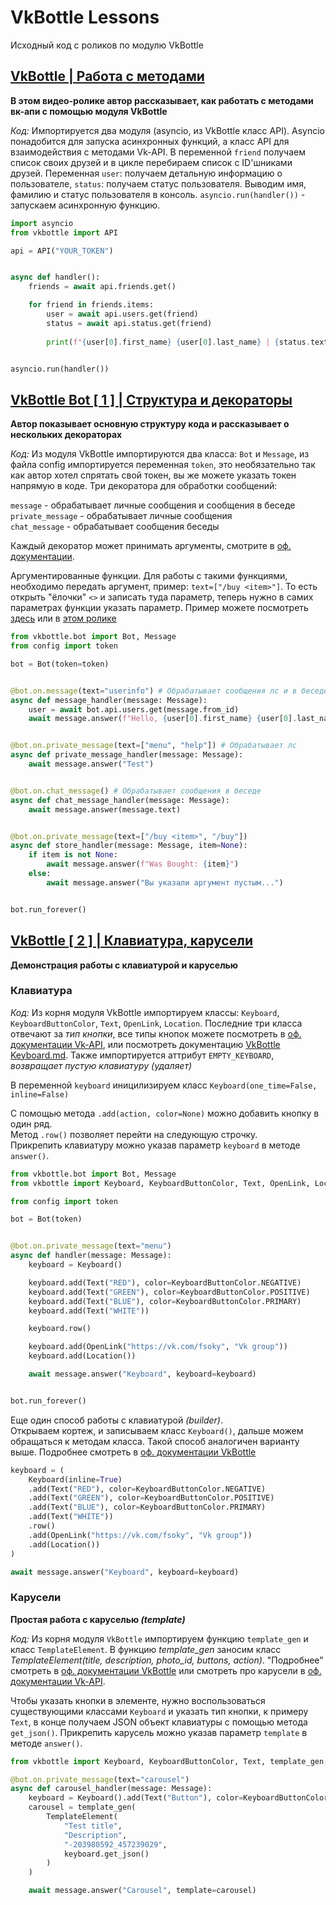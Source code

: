 # VkBottle Lessons
Исходный код с роликов по модулю VkBottle

## [VkBottle | Работа с методами](https://www.youtube.com/watch?v=KmfLUZb8GPQ)
__В этом видео-ролике автор рассказывает, как работать с методами вк-апи с помощью модуля VkBottle__

*Код:* Импортируется два модуля (asyncio, из VkBottle класс API). Asyncio понадобится для запуска асинхронных функций, а класс API для взаимодействия с методами Vk-API. В переменной `friend` получаем список своих друзей и в цикле перебираем список с ID'шниками друзей. Переменная `user`: получаем детальную информацию о пользователе, `status`: получаем статус пользователя. Выводим имя, фамилию и статус пользователя в консоль. `asyncio.run(handler())` - запускаем асинхронную функцию.

```py
import asyncio
from vkbottle import API

api = API("YOUR_TOKEN")


async def handler():
	friends = await api.friends.get()

	for friend in friends.items:
		user = await api.users.get(friend)
		status = await api.status.get(friend)
		
		print(f"{user[0].first_name} {user[0].last_name} | {status.text}")


asyncio.run(handler())
```

## [VkBottle Bot [ 1 ] | Структура и декораторы](https://www.youtube.com/watch?v=9OulU1HnVQY)
__Автор показывает основную структуру кода и рассказывает о нескольких декораторах__

*Код:* Из модуля VkBottle импортируются два класса: `Bot` и `Message`, из файла config импортируется переменная `token`, это необязательно так как автор хотел спрятать свой токен, вы же можете указать токен напрямую в коде. Три декоратора для обработки сообщений:

`message` - обрабатывает личные сообщения и сообщения в беседе \
`private_message` - обрабатывает личные сообщения \
`chat_message` - обрабатывает сообщения беседы

Каждый декоратор может принимать аргументы, смотрите в [оф. документации](https://github.com/vkbottle/vkbottle/).

Аргументированные функции. Для работы с такими функциями, необходимо передать аргумент, пример: `text=["/buy <item>"]`. То есть открыть "ёлочки" `<>` и записать туда параметр, теперь нужно в самих параметрах функции указать параметр. Пример можете посмотреть [здесь](https://github.com/vkbottle/vkbottle/blob/master/examples/high-level/easy_bot.py) или в [этом ролике](https://www.youtube.com/watch?v=9OulU1HnVQY)
```py
from vkbottle.bot import Bot, Message
from config import token

bot = Bot(token=token)


@bot.on.message(text="userinfo") # Обрабатывает сообщения лс и в беседе
async def message_handler(message: Message):
	user = await bot.api.users.get(message.from_id)
	await message.answer(f"Hello, {user[0].first_name} {user[0].last_name}")


@bot.on.private_message(text=["menu", "help"]) # Обрабатывает лс
async def private_message_handler(message: Message):
	await message.answer("Test")


@bot.on.chat_message() # Обрабатывает сообщения в беседе
async def chat_message_handler(message: Message):
	await message.answer(message.text)


@bot.on.private_message(text=["/buy <item>", "/buy"])
async def store_handler(message: Message, item=None):
	if item is not None:
		await message.answer(f"Was Bought: {item}")
	else:
		await message.answer("Вы указали аргумент пустым...")


bot.run_forever()
```

## [VkBottle [ 2 ] | Клавиатура, карусели](https://youtu.be/ed0sJjs-9YY)
__Демонстрация работы с клавиатурой и каруселью__

### Клавиатура

*Код:* Из корня модуля VkBottle импортируем классы: `Keyboard`, `KeyboardButtonColor`, `Text`, `OpenLink`, `Location`. Последние три класса отвечают за *тип кнопки*, все типы кнопок можете посмотреть в [оф. документации Vk-API](https://vk.com/dev/bots_docs_3?f=4.%2BBot%2Bkeyboards), или посмотреть документацию [VkBottle Keyboard.md](https://github.com/vkbottle/vkbottle/blob/master/docs/tools/keyboard.md). Также импортируется аттрибут `EMPTY_KEYBOARD`, *возвращает пустую клавиатуру (удаляет)*

В переменной `keyboard` иницилизируем класс `Keyboard(one_time=False, inline=False)`

C помощью метода `.add(action, color=None)` можно добавить кнопку в один ряд. \
Метод `.row()` позволяет перейти на следующую строчку. \
Прикрепить клавиатуру можно указав параметр `keyboard` в методе `answer()`.

```py
from vkbottle.bot import Bot, Message
from vkbottle import Keyboard, KeyboardButtonColor, Text, OpenLink, Location, EMPTY_KEYBOARD

from config import token

bot = Bot(token)


@bot.on.private_message(text="menu")
async def handler(message: Message):
	keyboard = Keyboard()

	keyboard.add(Text("RED"), color=KeyboardButtonColor.NEGATIVE)
	keyboard.add(Text("GREEN"), color=KeyboardButtonColor.POSITIVE)
	keyboard.add(Text("BLUE"), color=KeyboardButtonColor.PRIMARY)
	keyboard.add(Text("WHITE"))

	keyboard.row()

	keyboard.add(OpenLink("https://vk.com/fsoky", "Vk group"))
	keyboard.add(Location())

	await message.answer("Keyboard", keyboard=keyboard)


bot.run_forever()
```

Еще один способ работы с клавиатурой *(builder)*. \
Открываем кортеж, и записываем класс `Keyboard()`, дальше можем обращаться к методам класса. Такой способ аналогичен варианту выше. Подробнее смотреть в [оф. документации VkBottle](https://github.com/vkbottle/vkbottle/blob/master/docs/tools/keyboard.md)

```py
keyboard = (
	Keyboard(inline=True)
	.add(Text("RED"), color=KeyboardButtonColor.NEGATIVE)
	.add(Text("GREEN"), color=KeyboardButtonColor.POSITIVE)
	.add(Text("BLUE"), color=KeyboardButtonColor.PRIMARY)
	.add(Text("WHITE"))
	.row()
	.add(OpenLink("https://vk.com/fsoky", "Vk group"))
	.add(Location())
)

await message.answer("Keyboard", keyboard=keyboard)
```

### Карусели
__Простая работа с каруселью *(template)*__

*Код:* Из корня модуля `VkBottle` импортируем функцию `template_gen` и класс `TemplateElement`. В функцию *template_gen* заносим класс *TemplateElement(title, description, photo_id, buttons, action)*. "Подробнее" смотреть в [оф. документации VkBottle](https://github.com/vkbottle/vkbottle/blob/master/docs/tools/template.md) или смотреть про карусели в [оф. документации Vk-API](https://vk.com/dev/bot_docs_templates?f=5.1.%2BCarousels).

Чтобы указать кнопки в элементе, нужно воспользоваться существующими классами `Keyboard` и указать тип кнопки, к примеру `Text`, в конце получаем JSON объект клавиатуры с помощью метода `get_json()`. Прикрепить карусель можно указав параметр `template` в методе `answer()`.
 
```py
from vkbottle import Keyboard, KeyboardButtonColor, Text, template_gen, TemplateElement
```

```py
@bot.on.private_message(text="carousel")
async def carousel_handler(message: Message):
	keyboard = Keyboard().add(Text("Button"), color=KeyboardButtonColor.NEGATIVE)
	carousel = template_gen(
		TemplateElement(
			"Test title",
			"Description",
			"-203980592_457239029",
			keyboard.get_json()
		)
	)

	await message.answer("Carousel", template=carousel)
```
